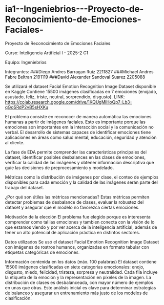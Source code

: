 # ia1--Ingeniebrios---Proyecto-de-Reconocimiento-de-Emociones-Faciales-
Proyecto de Reconocimiento de Emociones Faciales


Curso: Inteligencia Artificial I - 2025-2 C1

Equipo: Ingeniebrios

Integrantes: 
###Diego Andres Barragan Ruiz 2211827
###Michael Andres Fabre Beltran 2191119
###David Alexander Sandoval Suarez 2205088



Se utilizará el dataset Facial Emotion Recognition Image Dataset disponible en Kaggle
Contiene 15500 imágenes clasificadas en 7 emociones (enojado, asustado, feliz, triste, neutral, sorprendido, disgusto). 
LINK: https://colab.research.google.com/drive/1KQUgMiHoQp7-Lb3-qGoSRdP2vB5sHXKu




El problema consiste en reconocer de manera automática las emociones humanas a partir de imágenes faciales. Esto es importante porque las emociones son importantes em la interacción social y la comunicación no verbal. El desarrollo de sistemas capaces de identificar emociones tiene aplicaciones en áreas como salud mental, educación, seguridad y atención al cliente.


La fase de EDA permite comprender las características principales del dataset, identificar posibles desbalances en las clases de emociones, verificar la calidad de las imágenes y obtener información descriptiva que guíe las decisiones de preprocesamiento y modelado.


Métricas como la distribución de imágenes por clase, el conteo de ejemplos disponibles para cada emoción y la calidad de las imágenes serán parte del trabajo del dataset. 

¿Por qué son útiles las métricas mencionadas? 
Estas métricas permiten detectar problemas de desbalance de clases, evaluar la robustez del dataset y asegurar que el modelo no favorezca ciertas emociones. 

Motivación de la elección 
El problema fue elegido porque  es interesenta comprender como tal las emociones y tambien conecta con la visión de lo que estamos viendo y por ver acerca de la inteligencia artificial, además de tener un alto potencial de aplicación práctica en distintos sectores.



Datos utilizados 
Se usó el dataset Facial Emotion Recognition Image Dataset con imágenes de rostros humanos, organizadas en formato tabular con etiquetas categóricas de emociones.

Información contenida en los datos (máx. 100 palabras)
El dataset contiene 15500 imágenes clasificadas en siete categorías emocionales: enojo, disgusto, miedo, felicidad, tristeza, sorpresa y neutralidad. Cada fila incluye la etiqueta de la emoción y la representación en píxeles de la imagen. La distribución de clases es desbalanceada, con mayor número de ejemplos en unas que otras. Este análisis inicial es clave para determinar estrategias de balanceo y asegurar un entrenamiento más justo de los modelos de clasificación.
